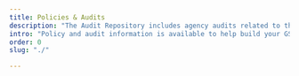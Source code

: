 ```yaml
---
title: Policies & Audits
description: "The Audit Repository includes agency audits related to the GSA SmartPay program."
intro: "Policy and audit information is available to help build your GSA SmartPay® knowledge and strengthen your agency's charge card program."
order: 0
slug: "./"

---
```

